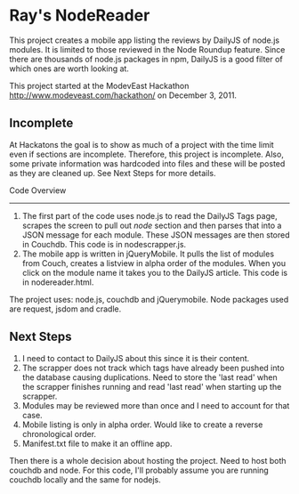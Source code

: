 Ray's NodeReader
==============

This project creates a mobile app listing the reviews by DailyJS of node.js modules. It is limited to those reviewed in the Node Roundup feature. Since there are thousands of node.js packages in npm, DailyJS is a good filter of which ones are worth looking at.

This project started at the ModevEast Hackathon http://www.modeveast.com/hackathon/ on December 3, 2011. 

Incomplete
----------

At Hackatons the goal is to show as much of a project with the time limit even if sections are incomplete. Therefore, this project is incomplete. Also, some private information was hardcoded into files and these will be posted as they are cleaned up. See Next Steps for more details.

Code Overview
_____________

1. The first part of the code uses node.js to read the DailyJS Tags page, scrapes the screen to pull out _node_ section and then parses that into a JSON message for each module. These JSON messages are then stored in Couchdb. This code is in nodescrapper.js.
2. The mobile app is written in jQueryMobile. It pulls the list of modules from Couch, creates a listview in alpha order of the modules. When you click on the module name it takes you to the DailyJS article. This code is in nodereader.html.

The project uses: node.js, couchdb and jQuerymobile. Node packages used are request, jsdom and cradle.

Next Steps
----------
1. I need to contact to DailyJS about this since it is their content.
2. The scrapper does not track which tags have already been pushed into the database causing duplications. Need to store the 'last read' when the scrapper finishes running and read 'last read' when starting up the scrapper.
3. Modules may be reviewed more than once and I need to account for that case.
4. Mobile listing is only in alpha order. Would like to create a reverse chronological order.
5. Manifest.txt file to make it an offline app. 

Then there is a whole decision about hosting the project. Need to host both couchdb and node. For this code, I'll probably assume you are running couchdb locally and the same for nodejs.





